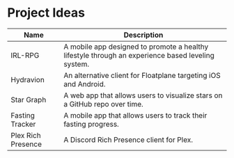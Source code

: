 # Project Ideas

| Name                                                                              | Description                                                                                       |
| --------------------------------------------------------------------------------- | ----------------------------------------------------------                                        |
| IRL-RPG                                                                           | A mobile app designed to promote a healthy lifestyle through an experience based leveling system. |
| Hydravion                                                                         | An alternative client for Floatplane targeting iOS and Android.                                   |
| Star Graph                                                                        | A web app that allows users to visualize stars on a GitHub repo over time.                        |
| Fasting Tracker                                                                   | A mobile app that allows users to track their fasting progress.                                   |
| Plex Rich Presence                                                                | A Discord Rich Presence client for Plex.                                                          |
